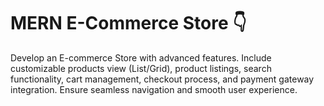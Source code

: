 ﻿# MERN E-Commerce Store 👇

Develop an E-commerce Store with advanced features. Include customizable products view (List/Grid), product listings, search functionality, cart management, checkout process, and payment gateway integration. Ensure seamless navigation and smooth user experience.
